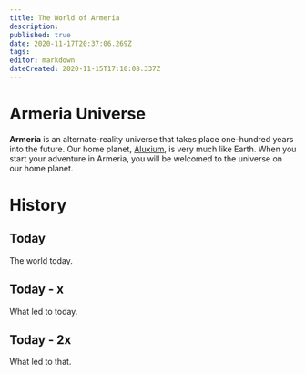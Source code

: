 ```yaml
---
title: The World of Armeria
description: 
published: true
date: 2020-11-17T20:37:06.269Z
tags: 
editor: markdown
dateCreated: 2020-11-15T17:10:08.337Z
---
```


# Armeria Universe

**Armeria** is an alternate-reality universe that takes place one-hundred years into the future. Our home planet, [Aluxium](/planets/aluxium), is very much like Earth. When you start your adventure in Armeria, you will be welcomed to the universe on our home planet.

# History

## Today

The world today.

## Today - x

What led to today.

## Today - 2x

What led to that.